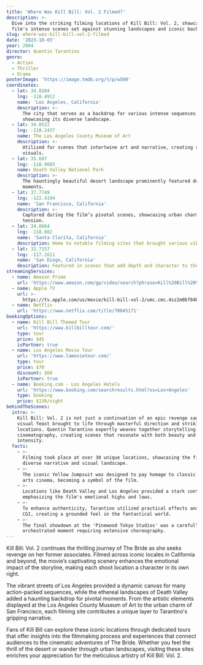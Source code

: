 ```yaml
---
title: 'Where Was Kill Bill: Vol. 2 Filmed?'
description: >-
  Dive into the striking filming locations of Kill Bill: Vol. 2, showcasing the
  film's intense scenes set against stunning landscapes and iconic backdrops.
slug: where-was-kill-bill-vol-2-filmed
date: '2023-10-03'
year: 2004
director: Quentin Tarantino
genre:
  - Action
  - Thriller
  - Drama
posterImage: 'https://image.tmdb.org/t/p/w500'
coordinates:
  - lat: 34.0204
    lng: -118.4912
    name: 'Los Angeles, California'
    description: >-
      The city that serves as a backdrop for various intense sequences,
      showcasing its diverse landscape.
  - lat: 34.0522
    lng: -118.2437
    name: The Los Angeles County Museum of Art
    description: >-
      Utilized for scenes that intertwine art and narrative, creating stunning
      visuals.
  - lat: 35.687
    lng: -118.9085
    name: Death Valley National Park
    description: >-
      The hauntingly beautiful desert landscape prominently featured during key
      moments.
  - lat: 37.7749
    lng: -122.4194
    name: 'San Francisco, California'
    description: >-
      Captured during the film’s pivotal scenes, showcasing urban charm and
      tension.
  - lat: 34.8664
    lng: -118.082
    name: 'Santa Clarita, California'
    description: Home to notable filming sites that brought various vibrant scenes to life.
  - lat: 32.7157
    lng: -117.1611
    name: 'San Diego, California'
    description: Featured in scenes that add depth and character to the film's narrative.
streamingServices:
  - name: Amazon Prime
    url: 'https://www.amazon.com/gp/video/search?phrase=Kill%20Bill%20Vol%202'
  - name: Apple TV
    url: >-
      https://tv.apple.com/us/movie/kill-bill-vol-2/umc.cmc.4sz2m0bf84b8u1x0gb4w5vo2q
  - name: Netflix
    url: 'https://www.netflix.com/title/70045171'
bookingOptions:
  - name: Kill Bill Themed Tour
    url: 'https://www.killbilltour.com/'
    type: tour
    price: $45
    isPartner: true
  - name: Los Angeles Movie Tour
    url: 'https://www.lamovietour.com/'
    type: tour
    price: $70
    discount: $60
    isPartner: true
  - name: Booking.com - Los Angeles Hotels
    url: 'https://www.booking.com/searchresults.html?ss=Los+Angeles'
    type: booking
    price: $130/night
behindTheScenes:
  intro: >-
    Kill Bill: Vol. 2 is not just a continuation of an epic revenge saga; it's a
    visual feast brought to life through masterful direction and striking
    locations. Quentin Tarantino expertly weaves together storytelling and
    cinematography, creating scenes that resonate with both beauty and
    intensity.
  facts:
    - >-
      Filming took place at over 30 unique locations, showcasing the film's
      diverse narrative and visual landscape.
    - >-
      The iconic Yellow Jumpsuit was designed to pay homage to classic martial
      arts cinema, becoming a symbol of the film.
    - >-
      Locations like Death Valley and Los Angeles provided a stark contrast,
      emphasizing the film's emotional highs and lows.
    - >-
      To enhance authenticity, Tarantino utilized practical effects and minimal
      CGI, creating a grounded feel in the fantastical world.
    - >-
      The final showdown at the 'Pinewood Tokyo Studios' was a carefully
      orchestrated moment requiring extensive choreography.
---
```


<KillBillVol2Guide />

Kill Bill: Vol. 2 continues the thrilling journey of The Bride as she seeks revenge on her former associates. Filmed across iconic locales in California and beyond, the movie’s captivating scenery enhances the emotional impact of the storyline, making each shoot location a character in its own right.

The vibrant streets of Los Angeles provided a dynamic canvas for many action-packed sequences, while the ethereal landscapes of Death Valley added a haunting backdrop for pivotal moments. From the artistic elements displayed at the Los Angeles County Museum of Art to the urban charm of San Francisco, each filming site contributes a unique layer to Tarantino's gripping narrative.

Fans of Kill Bill can explore these iconic locations through dedicated tours that offer insights into the filmmaking process and experiences that connect audiences to the cinematic adventures of The Bride. Whether you feel the thrill of the desert or wander through urban landscapes, visiting these sites enriches your appreciation for the meticulous artistry of Kill Bill: Vol. 2.
